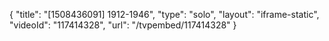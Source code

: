 {
    "title": "[1508436091] 1912-1946",
    "type": "solo",
    "layout": "iframe-static",
    "videoId": "117414328",
    "url": "\/tvpembed\/117414328"
}